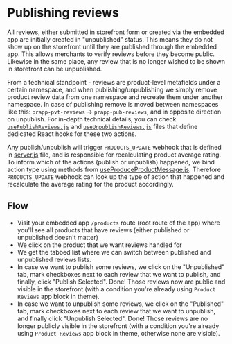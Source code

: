 # Publishing reviews

All reviews, either submitted in storefront form or created via the embedded app are initially created in "unpublished" status. This means they do not show up on the storefront until they are published through the embedded app. This allows merchants to verify reviews before they become public. Likewise in the same place, any review that is no longer wished to be shown in storefront can be unpublished.

From a technical standpoint - reviews are product-level metafields under a certain namespace, and when publishing/unpublishing we simply remove product review data from one namespace and recreate them under another namespace. In case of publishing remove is moved between namespaces like this: `prapp-pvt-reviews` -> `prapp-pub-reviews`, and in opposite direction on unpublish. For in-depth technical details, you can check [`usePublishReviews.js`](hooks/usePublishReviews.js) and [`useUnpublishReviews.js`](hooks/useUnpublishReviews.js) files that define dedicated React hooks for these two actions.

Any publish/unpublish will trigger `PRODUCTS_UPDATE` webhook that is defined in [server.js](server/server.js) file, and is responsible for recalculating product average rating. To inform which of the actions (publish or unpublish) happened, we bind action type using methods from [useProduceProductMessage.js](hooks/useProduceProductMessage.js). Therefore `PRODUCTS_UPDATE` webhook can look up the type of action that happened and recalculate the average rating for the product accordingly.

## Flow

- Visit your embedded app `/products` route (root route of the app) where you'll see all products that have reviews (either published or unpublished doesn't matter)
- We click on the product that we want reviews handled for
- We get the tabbed list where we can switch between published and unpublished reviews lists.
- In case we want to publish some reviews, we click on the "Unpublished" tab, mark checkboxes next to each review that we want to publish, and finally, click "Publish Selected". Done! Those reviews now are public and visible in the storefront (with a condition you're already using `Product Reviews` app block in theme).
- In case we want to unpublish some reviews, we click on the "Published" tab, mark checkboxes next to each review that we want to unpublish, and finally click "Unpublish Selected". Done! Those reviews are no longer publicly visible in the storefront (with a condition you're already using `Product Reviews` app block in theme, otherwise none are visible).
